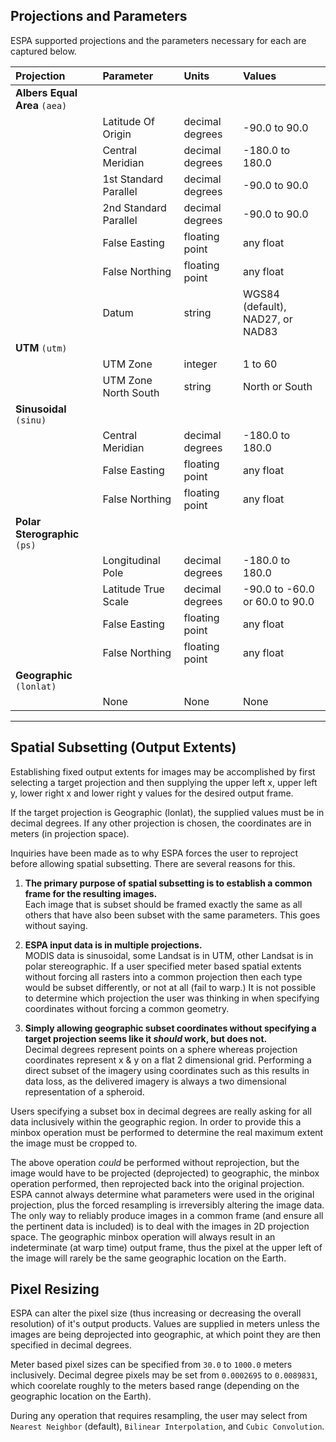 ## Projections and Parameters
ESPA supported projections and the parameters necessary for each are captured below.

| Projection | Parameter  | Units | Values |
|:------------- |:------------- |:------------- |:------------- |
| **Albers Equal Area** `(aea)` |  | | |
| | Latitude Of Origin  | decimal degrees | -90.0 to 90.0 |
| | Central Meridian | decimal degrees | -180.0 to 180.0 |
| | 1st Standard Parallel | decimal degrees | -90.0 to 90.0 |
| | 2nd Standard Parallel | decimal degrees | -90.0 to 90.0 |
| | False Easting | floating point | any float |
| | False Northing | floating point | any float |
| | Datum | string | WGS84 (default), NAD27, or NAD83 |
| **UTM** `(utm)` | | | |
| | UTM Zone  | integer | 1 to 60 |
| | UTM Zone North South | string | North or South |
| **Sinusoidal** `(sinu)` | | | |
| | Central Meridian | decimal degrees | -180.0 to 180.0|
| | False Easting | floating point | any float |
| | False Northing | floating point | any float |
| **Polar Sterographic** `(ps)` | | | |
| | Longitudinal Pole | decimal degrees | -180.0 to 180.0|
| | Latitude True Scale | decimal degrees | -90.0 to -60.0 or 60.0 to 90.0 |
| | False Easting | floating point | any float |
| | False Northing | floating point | any float |
| **Geographic** `(lonlat)` | | | |
| | None | None  | None  |

---

## Spatial Subsetting (Output Extents)
Establishing fixed output extents for images may be accomplished by first selecting a target projection and then supplying the upper left x, upper left y, lower right x and lower right y values for the desired output frame.

If the target projection is Geographic (lonlat), the supplied values must be in decimal degrees.  If any other projection is chosen, the coordinates are in meters (in projection space).

Inquiries have been made as to why ESPA forces the user to reproject before allowing spatial subsetting.  There are several reasons for this.  

1. **The primary purpose of spatial subsetting is to establish a common frame for the resulting images.**  
  Each image that is subset should be framed exactly the same as all others that have also been subset with the same parameters.  This goes without saying.  

2. **ESPA input data is in multiple projections.**  
  MODIS data is sinusoidal, some Landsat is in UTM, other Landsat is in polar stereographic.  If a user specified meter based spatial extents without forcing all rasters into a common projection then each type would be subset differently, or not at all (fail to warp.)  It is not possible to determine which projection the user was thinking in when specifying coordinates without forcing a common geometry.  

3. **Simply allowing geographic subset coordinates without specifying a target projection seems like it *should* work, but does not.**  
  Decimal degrees represent points on a sphere whereas projection coordinates represent x & y on a flat 2 dimensional grid.  Performing a direct subset of the imagery using coordinates such as this results in data loss, as the delivered imagery is always a two dimensional representation of a spheroid.

  Users specifying a subset box in decimal degrees are really asking for all data inclusively within the geographic region.  In order to provide this a minbox operation must be performed to determine the real maximum extent the image must be cropped to.  

  The above operation *could* be performed without reprojection, but the image would have to be projected (deprojected) to geographic, the minbox operation performed, then reprojected back into the original projection.  ESPA cannot always determine what parameters were used in the original projection, plus the forced resampling is irreversibly altering the image data.  
  The only way to reliably produce images in a common frame (and ensure all the pertinent data is included) is to deal with the images in 2D projection space.  The geographic minbox operation will always result in an indeterminate (at warp time) output frame, thus the pixel at the upper left of the image will rarely be the same geographic location on the Earth.

## Pixel Resizing
ESPA can alter the pixel size (thus increasing or decreasing the overall resolution) of it's output products.  Values are supplied in meters unless the images are being deprojected into geographic, at which point they are then specified in decimal degrees.

Meter based pixel sizes can be specified from `30.0` to `1000.0` meters inclusively.
Decimal degree pixels may be set from `0.0002695` to `0.0089831`, which coorelate roughly to the meters based range (depending on the geographic location on the Earth).

During any operation that requires resampling, the user may select from `Nearest Neighbor` (default), `Bilinear Interpolation`, and `Cubic Convolution`.
